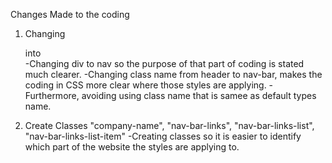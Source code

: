 Changes Made to the coding

1. Changing <div class="header"> into <nav class="nav-bar">
    -Changing div to nav so the purpose of that part of coding is stated much clearer.
    -Changing class name from header to nav-bar, makes the coding in CSS more clear where those styles are applying.
    -Furthermore, avoiding using class name that is samee as default types name.

2. Create Classes "company-name", "nav-bar-links", "nav-bar-links-list", "nav-bar-links-list-item"
    -Creating classes so it is easier to identify which part of the website the styles are applying to.



